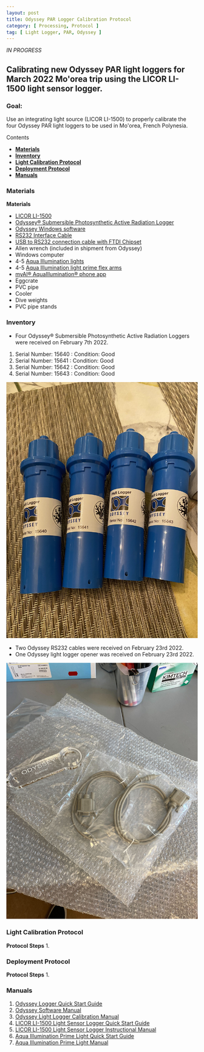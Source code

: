 ```yaml
---
layout: post
title: Odyssey PAR Logger Calibration Protocol
category: [ Processing, Protocol ]
tag: [ Light Logger, PAR, Odyssey ]
---
```


*IN PROGRESS*

## Calibrating new Odyssey PAR light loggers for March 2022 Mo'orea trip using the LICOR LI-1500 light sensor logger.

### Goal:
Use an integrating light source (LICOR LI-1500) to properly calibrate the four Odyssey PAR light loggers to be used in Mo'orea, French Polynesia.

Contents
- [**Materials**](#Materials)
- [**Inventory**](#Inventory)
- [**Light Calibration Protocol**](#Light_cal)
- [**Deployment Protocol**](#Deployment)
- [**Manuals**](#Manuals)

### <a name="Materials"></a> **Materials**

**Materials**
 - [LICOR LI-1500](https://www.licor.com/env/products/light/light_logger)
 - [Odyssey® Submersible Photosynthetic Active Radiation Logger](http://odysseydatarecording.com/index.php?route=product/product&product_id=98)
 - [Odyssey Windows software](http://odysseydatarecording.com/index.php?route=product/category&path=66)
 - [RS232 Interface Cable](http://odysseydatarecording.com/index.php?route=product/product&product_id=56)
 - [USB to RS232 connection cable with FTDI Chipset](https://www.amazon.com/Adapter-Chipset，DB9-Serial-Converter-Windows/dp/B0759HSLP1/ref=sr_1_3?crid=2EWXCCFMD2UE8&keywords=USB-to-RS-232+FTDI+chipset+adapter+cable&qid=1645647165&sprefix=usb-to-rs-232+ftdi+chipset+adapter+cable%2Caps%2C68&sr=8-3)
 - Allen wrench (included in shipment from Odyssey)
 - Windows computer
 - 4-5 [Aqua Illumination lights](https://www.aquaillumination.com/products/prime)
 - 4-5 [Aqua Illumination light prime flex arms](https://www.aquaillumination.com/accessories)
 - [myAI® AquaIllumination® phone app](https://www.aquaillumination.com/app)
 - Eggcrate
 - PVC pipe
 - Cooler
 - Dive weights
 - PVC pipe stands

###  <a name="Inventory"></a> **Inventory**

 - Four Odyssey® Submersible Photosynthetic Active Radiation Loggers were received on February 7th 2022.

  1. Serial Number: 15640 : Condition: Good
  2. Serial Number: 15641 : Condition: Good
  3. Serial Number: 15642 : Condition: Good
  4. Serial Number: 15643 : Condition: Good

![](https://raw.githubusercontent.com/daniellembecker/DanielleBecker_Lab_Notebook/master/images/Odyssey_PAR_loggers.jpg)

 - Two Odyssey RS232 cables were received on February 23rd 2022.
 - One Odyssey light logger opener was received on February 23rd 2022.
 
 ![](https://raw.githubusercontent.com/daniellembecker/DanielleBecker_Lab_Notebook/master/images/Odyssey_RS232_cables.jpg)


###  <a name="Light_cal"></a> **Light Calibration Protocol**

**Protocol Steps**
1.

###  <a name="Deployment"></a> **Deployment Protocol**

**Protocol Steps**
1.

###  <a name="Manuals"></a> **Manuals**

1. [Odyssey Logger Quick Start Guide](http://odysseydatarecording.com/download/odyssey_quick_start_guide.pdf)
2. [Odyssey Software Manual](http://odysseydatarecording.com/download/Odyssey%20Data%20Logging%20Software.pdf)
3. [Odyssey Light Logger Calibration Manual](http://odysseydatarecording.com/download/Lightlogger_Calibration.pdf)
4. [LICOR LI-1500 Light Sensor Logger Quick Start Guide](https://www.licor.com/documents/rke3p4y3iiw6rbvo0avo)
5. [LICOR LI-1500 Light Sensor Logger Instructional Manual](https://www.licor.com/documents/8rfi562py811yba94yvk)
6. [Aqua Illumination Prime Light Quick Start Guide](https://furiousfish.es/img/cms/AQUAILLUMINATION%20AI%20PRIME.pdf)
7. [Aqua Illumination Prime Light Manual](https://furiousfish.es/img/cms/AQUAILLUMINATION%20AI%20PRIME.pdf)
